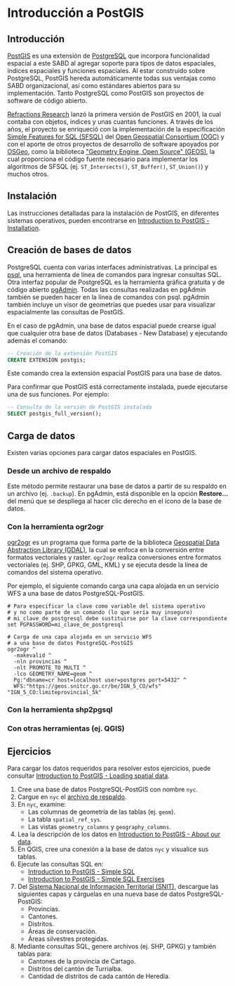 # Introducción a PostGIS

## Introducción
[PostGIS](https://postgis.net/) es una extensión de [PostgreSQL](https://www.postgresql.org/) que incorpora funcionalidad espacial a este SABD al agregar soporte para tipos de datos espaciales, índices espaciales y funciones espaciales. Al estar construido sobre PostgreSQL, PostGIS hereda automáticamente todas sus ventajas como SABD organizacional, así como estándares abiertos para su implementación. Tanto PostgreSQL como PostGIS son proyectos de software de código abierto.

[Refractions Research](http://www.refractions.net/) lanzó la primera versión de PostGIS en 2001, la cual contaba con objetos, índices y unas cuantas funciones. A través de los años, el proyecto se enriqueció con la implementación de la especificación [Simple Features for SQL (SFSQL)](https://postgis.net/workshops/postgis-intro/glossary.html#term-SFSQL) del [Open Geospatial Consortium (OGC)](https://www.ogc.org/) y  con el aporte de otros proyectos de desarrollo de software apoyados por [OSGeo](https://www.osgeo.org/), como la biblioteca ["Geometry Engine, Open Source" (GEOS)](http://trac.osgeo.org/geos), la cual proporciona el código fuente necesario para implementar los algoritmos de SFSQL (ej. `ST_Intersects()`, `ST_Buffer()`, `ST_Union()`) y muchos otros.

## Instalación
Las instrucciones detalladas para la instalación de PostGIS, en diferentes sistemas operativos, pueden encontrarse en [Introduction to PostGIS - Installation](https://postgis.net/workshops/postgis-intro/installation.html).

## Creación de bases de datos
PostgreSQL cuenta con varias interfaces administrativas. La principal es [psql](http://www.postgresql.org/docs/current/static/app-psql.html), una herramienta de línea de comandos para ingresar consultas SQL. Otra interfaz popular de PostgreSQL es la herramienta gráfica gratuita y de código abierto [pgAdmin](http://www.pgadmin.org/). Todas las consultas realizadas en pgAdmin también se pueden hacer en la línea de comandos con psql. pgAdmin también incluye un visor de geometrías que puedes usar para visualizar espacialmente las consultas de PostGIS.

En el caso de pgAdmin, una base de datos espacial puede crearse igual que cualquier otra base de datos (Databases - New Database) y ejecutando además el comando:

```sql
-- Creación de la extensión PostGIS
CREATE EXTENSION postgis;
```

Este comando crea la extensión espacial PostGIS para una base de datos.

Para confirmar que PostGIS está correctamente instalada, puede ejecutarse una de sus funciones. Por ejemplo:

```sql
-- Consulta de la versión de PostGIS instalada
SELECT postgis_full_version();
```

## Carga de datos
Existen varias opciones para cargar datos espaciales en PostGIS.

### Desde un archivo de respaldo
Este método permite restaurar una base de datos a partir de su respaldo en un archivo (ej. `.backup`). En pgAdmin, está disponible en la opción **Restore...** del menú que se despliega al hacer clic derecho en el ícono de la base de datos.

### Con la herramienta ogr2ogr
[ogr2ogr](https://gdal.org/programs/ogr2ogr.html) es un programa que forma parte de la biblioteca [Geospatial Data Abstraction Library (GDAL)](https://gdal.org/), la cual se enfoca en la conversión entre formatos vectoriales y raster. `ogr2ogr` realiza conversiones entre formatos vectoriales (ej. SHP, GPKG, GML, KML) y se ejecuta desde la línea de comandos del sistema operativo.

Por ejemplo, el siguiente comando carga una capa alojada en un servicio WFS a una base de datos PostgreSQL-PostGIS.

```shell
# Para especificar la clave como variable del sistema operativo
# y no como parte de un comando (lo que sería muy inseguro)
# mi_clave_de_postgresql debe sustituirse por la clave correspondiente
set PGPASSWORD=mi_clave_de_postgresql

# Carga de una capa alojada en un servicio WFS 
# a una base de datos PostgreSQL-PostGIS
ogr2ogr ^
  -makevalid ^
  -nln provincias ^
  -nlt PROMOTE_TO_MULTI ^
  -lco GEOMETRY_NAME=geom ^
  Pg:"dbname=cr host=localhost user=postgres port=5432" ^
  WFS:"https://geos.snitcr.go.cr/be/IGN_5_CO/wfs" "IGN_5_CO:limiteprovincial_5k"
```

### Con la herramienta shp2pgsql

### Con otras herramientas (ej. QGIS)

## Ejercicios
Para cargar los datos requeridos para resolver estos ejercicios, puede consultar [Introduction to PostGIS - Loading spatial data](https://postgis.net/workshops/postgis-intro/loading_data.html).

1. Cree una base de datos PostgreSQL-PostGIS con nombre `nyc`.
2. Cargue en `nyc` el [archivo de respaldo](https://s3.amazonaws.com/s3.cleverelephant.ca/postgis-workshop-2020.zip).
3. En `nyc`, examine:
    - Las columnas de geometría de las tablas (ej. `geom`).
    - La tabla `spatial_ref_sys`.
    - Las vistas `geometry_columns` y `geography_columns`.
4. Lea la descripción de los datos en [Introduction to PostGIS - About our data](https://postgis.net/workshops/postgis-intro/about_data.html).
5. En QGIS, cree una conexión a la base de datos `nyc` y visualice sus tablas.
6. Ejecute las consultas SQL en:
    - [Introduction to PostGIS - Simple SQL](https://postgis.net/workshops/postgis-intro/simple_sql.html)
    - [Introduction to PostGIS - Simple SQL Exercises](https://postgis.net/workshops/postgis-intro/simple_sql_exercises.html)
7. Del [Sistema Nacional de Información Territorial (SNIT)](https://www.snitcr.go.cr/), descargue las siguientes capas y cárguelas en una nueva base de datos PostgreSQL-PostGIS:
    - Provincias.
    - Cantones.
    - Distritos.
    - Áreas de conservación.
    - Áreas silvestres protegidas.
8. Mediante consultas SQL, genere archivos (ej. SHP, GPKG) y también tablas para:
    - Cantones de la provincia de Cartago.
    - Distritos del cantón de Turrialba.
    - Cantidad de distritos de cada cantón de Heredia.